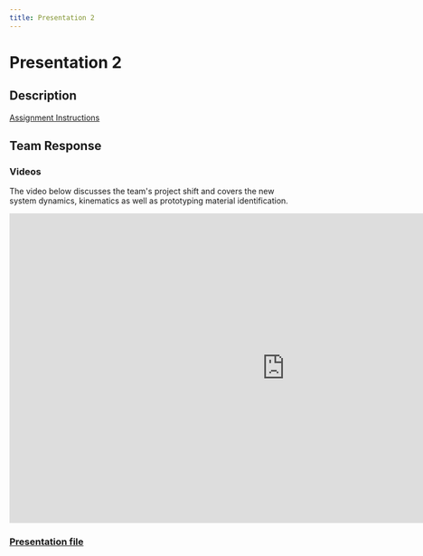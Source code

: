 ```yaml
---
title: Presentation 2
---
```


# Presentation 2

## Description
[Assignment Instructions](https://egr557.github.io/assignments/presentation-II.html)

## Team Response
### Videos
The video below discusses the team's project shift and covers the new system dynamics, kinematics as well as prototyping material identification.

<iframe width="974" height="548" src="https://www.youtube.com/embed/WqxZr-pha3U" title="YouTube video player" frameborder="0" allow="accelerometer; autoplay; clipboard-write; encrypted-media; gyroscope; picture-in-picture" allowfullscreen></iframe>

### [Presentation file](/PDF/Presentation2.pdf)
